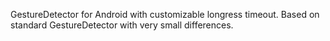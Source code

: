 GestureDetector for Android with customizable longress timeout. Based on standard GestureDetector with very small differences.
